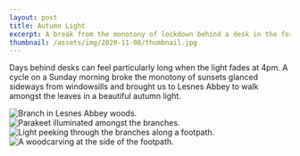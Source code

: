```yaml
---
layout: post
title: Autumn Light
excerpt: A break from the monotony of lockdown behind a desk in the form of a morning trip to Lesnes Abbey in South-East London.
thumbnail: /assets/img/2020-11-08/thumbnail.jpg
---
```

Days behind desks can feel particularly long when the light fades at 4pm.  A cycle on a Sunday morning broke the monotony of sunsets glanced sideways from windowsills and brought us to Lesnes Abbey to walk amongst the leaves in a beautiful autumn light.

<div class="uk-grid uk-child-width-1-2 uk-grid-small" uk-grid="masonry: true">
  <div>
    <img src="/assets/img/2020-11-08/branch.jpg" alt="Branch in Lesnes Abbey woods." />
  </div>
  <div>
    <img src="/assets/img/2020-11-08/parakeet.jpg" alt="Parakeet illuminated amongst the branches." />
  </div>
  <div>
    <img src="/assets/img/2020-11-08/tunnel.jpg" alt="Light peeking through the branches along a footpath." />
  </div>
  <div>
    <img src="/assets/img/2020-11-08/woodcarving.jpg" alt="A woodcarving at the side of the footpath." />
  </div>
</div> 
